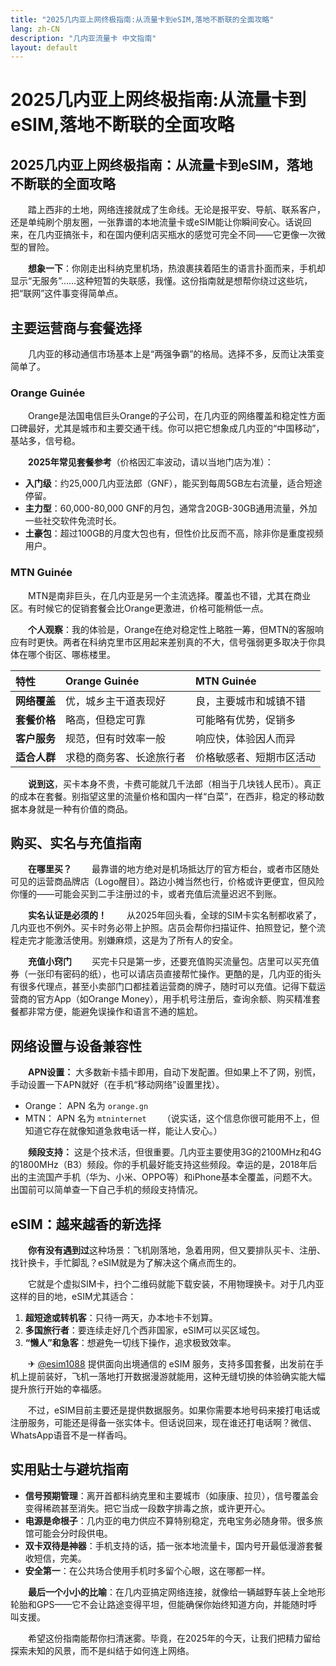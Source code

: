```yaml
---
title: "2025几内亚上网终极指南:从流量卡到eSIM,落地不断联的全面攻略"
lang: zh-CN
description: "几内亚流量卡 中文指南"
layout: default
---
```

# 2025几内亚上网终极指南:从流量卡到eSIM,落地不断联的全面攻略

## 2025几内亚上网终极指南：从流量卡到eSIM，落地不断联的全面攻略

　　踏上西非的土地，网络连接就成了生命线。无论是报平安、导航、联系客户，还是单纯刷个朋友圈，一张靠谱的本地流量卡或eSIM能让你瞬间安心。话说回来，在几内亚搞张卡，和在国内便利店买瓶水的感觉可完全不同——它更像一次微型的冒险。

　　**想象一下**：你刚走出科纳克里机场，热浪裹挟着陌生的语言扑面而来，手机却显示“无服务”……这种短暂的失联感，我懂。这份指南就是想帮你绕过这些坑，把“联网”这件事变得简单点。

## 主要运营商与套餐选择

　　几内亚的移动通信市场基本上是“两强争霸”的格局。选择不多，反而让决策变简单了。

### Orange Guinée

　　Orange是法国电信巨头Orange的子公司，在几内亚的网络覆盖和稳定性方面口碑最好，尤其是城市和主要交通干线。你可以把它想象成几内亚的“中国移动”，基站多，信号稳。

　　**2025年常见套餐参考**（价格因汇率波动，请以当地门店为准）：
*   **入门级**：约25,000几内亚法郎（GNF），能买到每周5GB左右流量，适合短途停留。
*   **主力型**：60,000-80,000 GNF的月包，通常含20GB-30GB通用流量，外加一些社交软件免流时长。
*   **土豪包**：超过100GB的月度大包也有，但性价比反而不高，除非你是重度视频用户。

### MTN Guinée

　　MTN是南非巨头，在几内亚是另一个主流选择。覆盖也不错，尤其在商业区。有时候它的促销套餐会比Orange更激进，价格可能稍低一点。

　　**个人观察**：我的体验是，Orange在绝对稳定性上略胜一筹，但MTN的客服响应有时更快。两者在科纳克里市区用起来差别真的不大，信号强弱更多取决于你具体在哪个街区、哪栋楼里。

| 特性 | Orange Guinée | MTN Guinée |
| :--- | :--- | :--- |
| **网络覆盖** | 优，城乡主干道表现好 | 良，主要城市和城镇不错 |
| **套餐价格** | 略高，但稳定可靠 | 可能略有优势，促销多 |
| **客户服务** | 规范，但有时效率一般 | 响应快，体验因人而异 |
| **适合人群** | 求稳的商务客、长途旅行者 | 价格敏感者、短期市区活动 |

　　**说到这**，买卡本身不贵，卡费可能就几千法郎（相当于几块钱人民币）。真正的成本在套餐。别指望这里的流量价格和国内一样“白菜”，在西非，稳定的移动数据本身就是一种有价值的商品。

## 购买、实名与充值指南

　　**在哪里买？**
　　最靠谱的地方绝对是机场抵达厅的官方柜台，或者市区随处可见的运营商品牌店（Logo醒目）。路边小摊当然也行，价格或许更便宜，但风险你懂的——可能会买到二手注册过的卡，或者充值后流量迟迟不到账。

　　**实名认证是必须的！**
　　从2025年回头看，全球的SIM卡实名制都收紧了，几内亚也不例外。买卡时务必带上护照。店员会帮你扫描证件、拍照登记，整个流程走完才能激活使用。别嫌麻烦，这是为了所有人的安全。

　　**充值小窍门**
　　买完卡只是第一步，还要充值购买流量包。店里可以买充值券（一张印有密码的纸），也可以请店员直接帮忙操作。更酷的是，几内亚的街头有很多代理点，甚至小卖部门口都挂着运营商的牌子，随时可以充值。记得下载运营商的官方App（如Orange Money），用手机号注册后，查询余额、购买精准套餐都非常方便，能避免误操作和语言不通的尴尬。

## 网络设置与设备兼容性

　　**APN设置：** 大多数新卡插卡即用，自动下发配置。但如果上不了网，别慌，手动设置一下APN就好（在手机“移动网络”设置里找）。
*   Orange： APN 名为 `orange.gn`
*   MTN： APN 名为 `mtninternet`
　　（说实话，这个信息你很可能用不上，但知道它存在就像知道急救电话一样，能让人安心。）

　　**频段支持：** 这是个技术活，但很重要。几内亚主要使用3G的2100MHz和4G的1800MHz（B3）频段。你的手机最好能支持这些频段。幸运的是，2018年后出的主流国产手机（华为、小米、OPPO等）和iPhone基本全覆盖，问题不大。出国前可以简单查一下自己手机的频段支持情况。

## eSIM：越来越香的新选择

　　**你有没有遇到过**这种场景：飞机刚落地，急着用网，但又要排队买卡、注册、找针换卡，手忙脚乱？eSIM就是为了解决这个痛点而生的。

　　它就是个虚拟SIM卡，扫个二维码就能下载安装，不用物理换卡。对于几内亚这样的目的地，eSIM尤其适合：
1.  **超短途或转机客**：只待一两天，办本地卡不划算。
2.  **多国旅行者**：要连续走好几个西非国家，eSIM可以买区域包。
3.  **“懒人”和急客**：想避免一切线下操作，追求极致效率。

　　✈ [@esim1088](https://t.me/s/esim1088) 提供面向出境通信的 eSIM 服务，支持多国套餐，出发前在手机上提前装好，飞机一落地打开数据漫游就能用，这种无缝切换的体验确实能大幅提升旅行开始的幸福感。

　　不过，eSIM目前主要还是提供数据服务。如果你需要本地号码来接打电话或注册服务，可能还是得备一张实体卡。但话说回来，现在谁还打电话啊？微信、WhatsApp语音不是一样香吗。

## 实用贴士与避坑指南

*   **信号预期管理**：离开首都科纳克里和主要城市（如康康、拉贝），信号覆盖会变得稀疏甚至消失。把它当成一段数字排毒之旅，或许更开心。
*   **电源是命根子**：几内亚的电力供应不算特别稳定，充电宝务必随身带。很多旅馆可能会分时段供电。
*   **双卡双待是神器**：手机支持的话，插一张本地流量卡，国内号开最低漫游套餐收短信，完美。
*   **安全第一**：在公共场合使用手机时多留个心眼，这在哪都一样。

　　**最后一个小小的比喻**：在几内亚搞定网络连接，就像给一辆越野车装上全地形轮胎和GPS——它不会让路途变得平坦，但能确保你始终知道方向，并能随时呼叫支援。

　　希望这份指南能帮你扫清迷雾。毕竟，在2025年的今天，让我们把精力留给探索未知的风景，而不是纠结于如何连上网络。